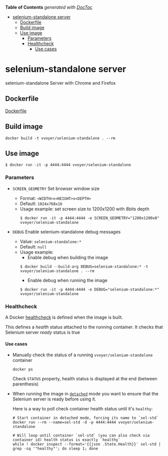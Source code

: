 <!-- START doctoc generated TOC please keep comment here to allow auto update -->
<!-- DON'T EDIT THIS SECTION, INSTEAD RE-RUN doctoc TO UPDATE -->
**Table of Contents**  *generated with [DocToc](https://github.com/thlorenz/doctoc)*

- [selenium-standalone server](#selenium-standalone-server)
  - [Dockerfile](#dockerfile)
  - [Build image](#build-image)
  - [Use image](#use-image)
    - [Parameters](#parameters)
    - [Healthcheck](#healthcheck)
      - [Use cases](#use-cases)

<!-- END doctoc generated TOC please keep comment here to allow auto update -->

# selenium-standalone server

selenium-standalone Server with Chrome and Firefox

## Dockerfile

[Dockerfile](./Dockerfile)

## Build image

```
docker build -t vvoyer/selenium-standalone . --rm
```

## Use image

```
$ docker run -it -p 4444:4444 vvoyer/selenium-standalone
```

### Parameters

* `SCREEN_GEOMETRY` Set browser window size
  * Format: `<WIDTH>x<HEIGHT>x<DEPTH>`
  * Default: `1024x768x16`
  * Usage example: set screen size to 1200x1200 with 8bits depth
    ```
    $ docker run -it -p 4444:4444 -e SCREEN_GEOMETRY="1200x1200x8" vvoyer/selenium-standalone
    ```

* `DEBUG` Enable selenium-standalone debug messages
  * Value: `selenium-standalone:*`
  * Default: `null`
  * Usage example: 
    * Enable debug when building the image
    ```
    $ docker build --build-arg DEBUG=selenium-standalone:* -t vvoyer/selenium-standalone . --rm
    ```
    * Enable debug when running the image
    ```
    $ docker run -it -p 4444:4444 -e DEBUG="selenium-standalone:*" vvoyer/selenium-standalone
    ```

### Healthcheck

A Docker [healthcheck](https://docs.docker.com/engine/reference/builder/#healthcheck) is defined when the image is built. 

This defines a _health_ status attached to the running container. It checks that Selenium server _ready_ status is true

#### Use cases

* Manually check the status of a running `vvoyer/selenium-standalone` container

  ```
  docker ps
  ```

  Check `STATUS` property, health status is displayed at the end (between parenthesis)

* When running the image in [`detached`](https://docs.docker.com/engine/reference/run/#detached--d) mode you want to      ensure that the Selenium server is ready before using it.

  Here is a way to poll check container health status until it's `healthy`:

  ```
  # Start container in detached mode, forcing its name to `sel-std`
  docker run --rm --name=sel-std -d -p 4444:4444 vvoyer/selenium-standalone

  # Will loop until container `sel-std` (you can also check via container id) health status is exactly `healthy`
  while ! docker inspect --format='{{json .State.Health}}' sel-std | grep -sq '"healthy"'; do sleep 1; done
  ```
